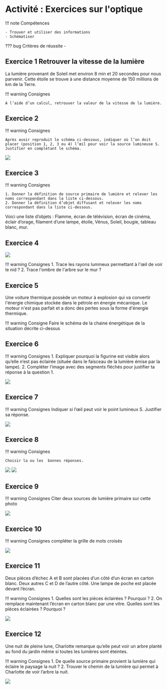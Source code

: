 # Activité : Exercices sur l'optique

!!! note Compétences

    - Trouver et utiliser des informations
    - Schématiser 

    
??? bug Critères de réussite
    - 




## Exercice 1 Retrouver la vitesse de la lumière

La lumière provenant de Soleil met environ 8 min et 20 secondes pour nous parvenir. Cette étoile se trouve à une distance moyenne de 150 millions de km de la Terre. 

!!! warning Consignes

    A l’aide d’un calcul, retrouver la valeur de la vitesse de la lumière. 

## Exercice 2 

!!! warning Consignes

    Après avoir reproduit le schéma ci-dessous, indiquer où l’on doit placer (position 1, 2, 3 ou 4) l’œil pour voir la source lumineuse S. Justifier en complétant le schéma.

![](pictures/positionOeilExo.png)


## Exercice 3 

!!! warning Consignes

    1. Donner la définition de source primaire de lumière et relever les noms correspondant dans la liste ci-dessous.
    2. Donner la définition d’objet diffusant et relever les noms correspondant dans la liste ci-dessous.

Voici une liste d’objets : Flamme, écran de télévision, écran de cinéma, éclair d’orage, filament d’une lampe, étoile, Vénus, Soleil, bougie, tableau blanc, mur.

## Exercice 4

![](pictures/imageExo11.png)

!!! warning Consignes
    1. Trace les rayons lumineux permettant à l'œil de voir le nid ?
    2. Trace l'ombre de l'arbre sur le mur ?

## Exercice 5


Une voiture thermique possède un moteur à explosion qui va convertir l'énergie chimique stockée dans le pétrole en énergie mécanique. Le moteur n'est pas parfait et a donc des pertes sous la forme d'énergie thermique.

!!! warning Consigne
    Faire le schéma de la chaine énergétique de la situation décrite ci-dessus

## Exercice 6

!!! warning Consignes
    1. Expliquer pourquoi la figurine est visible alors qu’elle n’est pas éclairée (située dans le faisceau de la lumière émise par la lampe).
    2. Compléter l’image avec des segments fléchés pour justifier ta réponse à la question 1.


![](pictures/exoFigurineEcran.png)

## Exercice 7

!!! warning Consignes
    Indiquer si l’œil peut voir le point lumineux S. Justifier sa réponse.
 
![](pictures/exoEcranOeil.png)




## Exercice 8

!!! warning Consignes

    Choisir la ou les  bonnes réponses.

![](pictures/imagesQCm.png)
![](pictures/exoChoixRayons.png)

## Exercice 9

!!! warning Consignes
    Citer deux sources de lumière primaire sur cette photo

![](pictures/exoSourcesLumieres.png)

## Exercice 10

!!! warning Consignes
    compléter la grille de mots croisés

![](pictures/motsCroises.png)

## Exercice 11

Deux pièces d’échec A et B sont placées d’un côté d’un écran en carton blanc. Deux autres C et D de l’autre côté. Une lampe de poche est placée devant l’écran.

!!! warning Consignes
    1. Quelles sont les pièces éclairées ? Pourquoi ?
    2. On remplace maintenant l’écran en carton blanc par une vitre. Quelles sont les pièces éclairées ? Pourquoi ?

![](pictures/ExoPionsEcran.png)


## Exercice 12
Une nuit de pleine lune, Charlotte remarque qu’elle peut voir un arbre planté au fond du jardin même si toutes les lumières sont éteintes.

!!! warning Consignes
    1. De quelle source primaire provient la lumière qui éclaire le paysage la nuit ?
    2. Trouver le chemin de la lumière qui permet à Charlotte de voir l’arbre la nuit.

![](pictures/exoCharlotteNuit.png)

